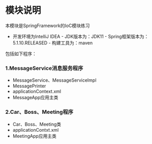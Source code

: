 # 模块说明
本模块是SpringFramework的IoC模块练习
- 开发环境为IntelliJ IDEA
             - JDK版本为：JDK11
             - Spring框架版本为：5.1.10.RELEASED
             - 构建工具为：maven

包括如下程序：
### 1.MessageService消息服务程序
- MessageService、MessageServiceImpl
- MessagePrinter
- applicationContext.xml
- MessageApp应用主类

### 2.Car、Boss、Meeting程序
- Car、Boss、Meeting类
- applicationContxt.xml
- MeetingApp应用主类
 
